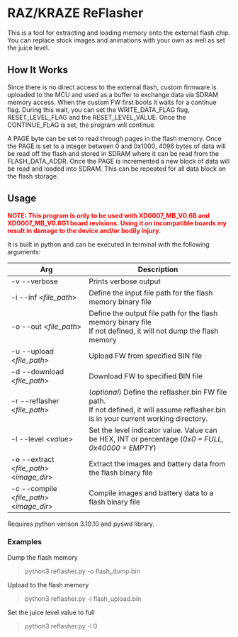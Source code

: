 # RAZ/KRAZE ReFlasher
This is a tool for extracting and loading memory onto the external flash chip. You can replace stock images and animations with your own as well as set the juice level.

## How It Works
Since there is no direct access to the external flash, custom firmware is uploaded to the MCU and used as a buffer to exchange data via SDRAM memory access. When the custom FW first boots it waits for a continue flag. During this wait, you can set the WRITE_DATA_FLAG flag, RESET_LEVEL_FLAG and the RESET_LEVEL_VALUE. Once the CONTINUE_FLAG is set, the program will continue.

A PAGE byte can be set to read through pages in the flash memory. Once the PAGE is set to a integer between 0 and 0x1000, 4096 bytes of data will be read off the flash and stored in SDRAM where it can be read from the FLASH_DATA_ADDR. Once the PAGE is incremented a new block of data will be read and loaded into SDRAM. This can be repeated for all data block on the flash storage.

## Usage
<span style="color:red;"><b>NOTE: This program is only to be used with XD0007_MB_V0.6B and XD0007_MB_V0.6G1 board revisions. Using it on incompatible boards my result in damage to the device and/or bodily injury.</b></span>

It is built in python and can be executed in terminal with the following arguments:

| Arg                               | Description                                                   |
| --------------------------------- | ------------------------------------------------------------- |
| -v --verbose                      | Prints verbose output                                         |
| -i --inf <<i>file_path</i>>       | Define the input file path for the flash memory binary file   |
| -o --out <<i>file_path</i>>       | Define the output file path for the flash memory binary file<br/>If not defined, it will not dump the flash memory |
| -u --upload <<i>file_path</i>>    | Upload FW from specified BIN file                             |
| -d --download <<i>file_path</i>>  | Download FW to specified BIN file                             |
| -r --reflasher <<i>file_path</i>> | (<i>optional</i>) Define the reflasher.bin FW file path.<br/>If not defined, it will assume reflasher.bin is in your current working directory. |
| -l --level <<i>value</i>>         | Set the level indicator value. Value can be HEX, INT or percentage (<i>0x0 = FULL, 0x40000 = EMPTY</i>) |
| -e --extract <<i>file_path</i>> <<i>image_dir</i>> | Extract the images and battery data from the flash binary file|
| -c --compile <<i>file_path</i>> <<i>image_dir</i>> | Compile images and battery data to a flash binary file        |


Requires python verison 3.10.10 and pyswd library.

### Examples

Dump the flash memory
> python3 reflasher.py -o flash_dump.bin

Upload to the flash memory
> python3 reflasher.py -i flash_upload.bin

Set the juice level value to full
> python3 reflasher.py -l 0


